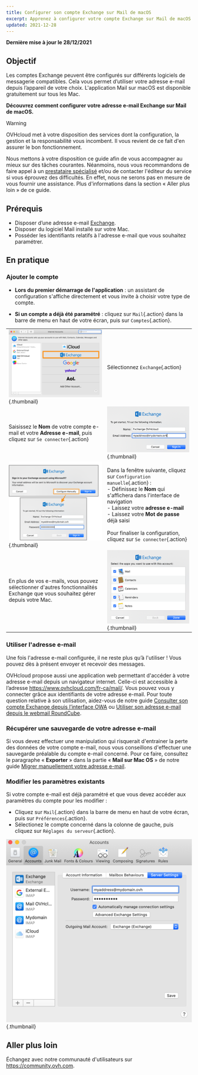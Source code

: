 ```yaml
---
title: Configurer son compte Exchange sur Mail de macOS
excerpt: Apprenez à configurer votre compte Exchange sur Mail de macOS El Capitan, Sierra et High Sierra
updated: 2021-12-28
---
```


**Dernière mise à jour le 28/12/2021**

## Objectif

Les comptes Exchange peuvent être configurés sur différents logiciels de messagerie compatibles. Cela vous permet d’utiliser votre adresse e-mail depuis l’appareil de votre choix. L'application Mail sur macOS est disponible gratuitement sur tous les Mac.

**Découvrez comment configurer votre adresse e-mail Exchange sur Mail de macOS.**

> [!warning]
>
> OVHcloud met à votre disposition des services dont la configuration, la gestion et la responsabilité vous incombent. Il vous revient de ce fait d'en assurer le bon fonctionnement.
> 
> Nous mettons à votre disposition ce guide afin de vous accompagner au mieux sur des tâches courantes. Néanmoins, nous vous recommandons de faire appel à un [prestataire spécialisé](https://partner.ovhcloud.com/fr-ca/) et/ou de contacter l'éditeur du service si vous éprouvez des difficultés. En effet, nous ne serons pas en mesure de vous fournir une assistance. Plus d'informations dans la section « Aller plus loin » de ce guide.
> 

## Prérequis

- Disposer d’une adresse e-mail [Exchange](https://www.ovhcloud.com/fr-ca/emails/hosted-exchange/).
- Disposer du logiciel Mail installé sur votre Mac.
- Posséder les identifiants relatifs à l'adresse e-mail que vous souhaitez paramétrer.
 
## En pratique

### Ajouter le compte

- **Lors du premier démarrage de l'application** : un assistant de configuration s'affiche directement et vous invite à choisir votre type de compte.

- **Si un compte a déjà été paramétré** : cliquez sur `Mail`{.action} dans la barre de menu en haut de votre écran, puis sur `Comptes`{.action}.

| | |
|---|---|
|![mailmac](images/mail-mac-exchange01.png){.thumbnail}|Sélectionnez `Exchange`{.action}|
|Saisissez le **Nom** de votre compte e-mail et votre **Adresse e-mail**, puis cliquez sur `Se connecter`{.action}|![mailmac](images/mail-mac-exchange02.png){.thumbnail}|
|![mailmac](images/mail-mac-exchange03.png){.thumbnail}|Dans la fenêtre suivante, cliquez sur `Configuration manuelle`{.action} : <br>- Définissez le **Nom** qui s'affichera dans l'interface de navigation <br>- Laissez votre **adresse e-mail**<br>- Laissez votre **Mot de passe** déjà saisi <br><br>Pour finaliser la configuration, cliquez sur `Se connecter`{.action}|
|En plus de vos e-mails, vous pouvez sélectionner d'autres fonctionnalités Exchange que vous souhaitez gérer depuis votre Mac.|![mailmac](images/mail-mac-exchange04.png){.thumbnail}|

### Utiliser l'adresse e-mail

Une fois l'adresse e-mail configurée, il ne reste plus qu’à l'utiliser ! Vous pouvez dès à présent envoyer et recevoir des messages.

OVHcloud propose aussi une application web permettant d'accéder à votre adresse e-mail depuis un navigateur internet. Celle-ci est accessible à l’adresse <https://www.ovhcloud.com/fr-ca/mail/>. Vous pouvez vous y connecter grâce aux identifiants de votre adresse e-mail. Pour toute question relative à son utilisation, aidez-vous de notre guide [Consulter son compte Exchange depuis l’interface OWA](/pages/web_cloud/email_and_collaborative_solutions/using_the_outlook_web_app_webmail/email_owa) ou [Utiliser son adresse e-mail depuis le webmail RoundCube](/pages/web_cloud/email_and_collaborative_solutions/mx_plan/email_roundcube).

### Récupérer une sauvegarde de votre adresse e-mail

Si vous devez effectuer une manipulation qui risquerait d'entrainer la perte des données de votre compte e-mail, nous vous conseillons d'effectuer une sauvegarde préalable du compte e-mail concerné. Pour ce faire, consultez le paragraphe « **Exporter** » dans la partie « **Mail sur Mac OS** » de notre guide [Migrer manuellement votre adresse e-mail](/pages/web_cloud/email_and_collaborative_solutions/migrating/manual_email_migration#exporter).

### Modifier les paramètres existants

Si votre compte e-mail est déjà paramétré et que vous devez accéder aux paramètres du compte pour les modifier :

- Cliquez sur `Mail`{.action} dans la barre de menu en haut de votre écran, puis sur `Préférences`{.action}.
- Sélectionez le compte concerné dans la colonne de gauche, puis cliquez sur `Réglages du serveur`{.action}.

![mailmac](images/mail-mac-exchange05.png){.thumbnail}

## Aller plus loin

Échangez avec notre communauté d'utilisateurs sur <https://community.ovh.com>.

